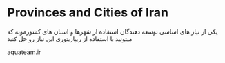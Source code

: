 
# Provinces and Cities of Iran

یکی از نیاز های اساسی توسعه دهندگان استفاده از شهرها و استان های کشورمونه که میتونید با استفاده از ریپازیتوری این نیاز رو حل کنید 



aquateam.ir

